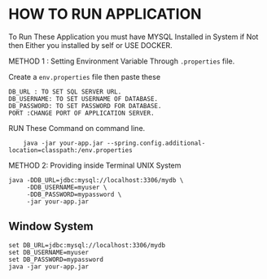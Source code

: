 
# HOW TO RUN APPLICATION

To Run These Application you must have MYSQL Installed in System if Not then Either you installed by self or USE DOCKER.

METHOD 1 : Setting Environment Variable Through `.properties` file.

Create a `env.properties` file then paste these 

```env.properties
DB_URL : TO SET SQL SERVER URL.
DB_USERNAME: TO SET USERNAME OF DATABASE.
DB_PASSWORD: TO SET PASSWORD FOR DATABASE.
PORT :CHANGE PORT OF APPLICATION SERVER. 
```
RUN These Command on command line.
```CMD
    java -jar your-app.jar --spring.config.additional-location=classpath:/env.properties
```

METHOD 2: Providing inside Terminal
UNIX System
```CMD
java -DDB_URL=jdbc:mysql://localhost:3306/mydb \
     -DDB_USERNAME=myuser \
     -DDB_PASSWORD=mypassword \
     -jar your-app.jar

```

## Window System

```CMD
set DB_URL=jdbc:mysql://localhost:3306/mydb
set DB_USERNAME=myuser
set DB_PASSWORD=mypassword
java -jar your-app.jar
```
